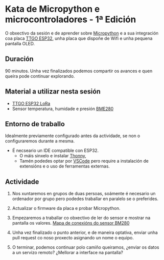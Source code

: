 # Kata de Micropython e microcontroladores - 1ª Edición

O obxectivo da sesión e de aprender sobre [Micropython](https://micropython.org/) e a sua integración coa
placa [TTGO ESP32](https://makeradvisor.com/esp32-sx1276-lora-ssd1306-oled/), unha placa que dispoñe de
Wifi e unha pequena pantalla OLED.

## Duración

90 minutos. Unha vez finalizados podemos compartir os avances e quen queira pode continuar explorando.

## Material a utilizar nesta sesión

* [TTGO ESP32 LoRa](https://makeradvisor.com/esp32-sx1276-lora-ssd1306-oled/)
* Sensor temperatura, humidade e presión [BME280](https://www.adafruit.com/product/2652)

## Entorno de traballo

Idealmente previamente configurado antes da actividade, se non o configuraremos
durante a mesma.

* É necseario un IDE compatible con ESP32.
  * O máis sinxelo e instalar [Thonny](https://thonny.org/),
  * Tamén podedes optar por [VSCode](https://code.visualstudio.com/) pero require a instalación de
extensións e o uso de ferramentas externas.

## Actividade

1. Nos xuntaremos en grupos de duas persoas, soámente é necesario un ordenador
por grupo pero podedes traballar en paralelo se o preferides.

2. Actualizar o firmware da placa e probar Micropython.

3. Empezaremos a traballar co obxectivo de ler do sensor e mostrar na pantalla os valores.
  [Mapa de conexións do sensor BM280](./recursos/bm280_connectivity_map.jpg)

4. Unha vez finalizado o punto anterior, e de maneira optativa, enviar unha pull request co noso
proxecto asignando un nome o equipo.

5. O terminar, podemos continuar polo camiño queiramos, ¿enviar os datos a un servizo remoto?
¿Mellorar a interface na pantalla?
